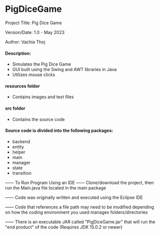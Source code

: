 # PigDiceGame
Project Title: Pig Dice Game

Version/Date: 1.0 - May 2023

Author: Vachia Thoj

#### Description: 
- Simulates the Pig Dice Game
- GUI built using the Swing and AWT libraries in Java
- Utilizes mouse clicks

#### resources folder
- Contains images and text files

#### src folder
- Contains the source code

#### Source code is divided into the following packages:
- backend
- entity
- helper
- main
- manager
- state
- transition


—— To Run Program Using an IDE —— Clone/download the project, then run the Main.java file located in the main package

—— Code was originally written and executed using the Eclipse IDE

—— Code that references a file path may need to be modified depending on how the coding environment you used manages folders/directories

—— There is an executable JAR called "PigDiceGame.jar" that will run the "end product" of the code (Requires JDK 15.0.2 or newer)
